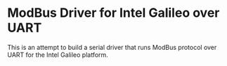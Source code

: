 # ModBus Driver for Intel Galileo over UART 

This is an attempt to build a serial driver that runs ModBus protocol over UART for the Intel Galileo platform. 